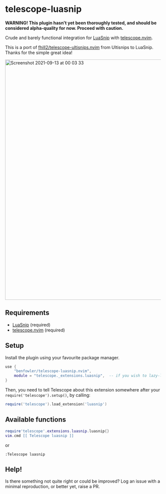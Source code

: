 # telescope-luasnip

**WARNING! This plugin hasn't yet been thoroughly tested, and should be considered alpha-quality for now.  Proceed with caution.**

Crude and barely functional integration for
[LuaSnip](https://github.com/L3MON4D3/LuaSnip) with
[telescope.nvim](https://github.com/nvim-telescope/telescope.nvim).

This is a port of
[fhill2/telescope-ultisnips.nvim](https://github.com/fhill2/telescope-ultisnips.nvim)
from Ultisnips to LuaSnip.  Thanks for the simple great idea!

<img width="776" alt="Screenshot 2021-09-13 at 00 03 33" src="https://user-images.githubusercontent.com/1638317/133005504-462a12bc-5623-44ea-bd63-3b1834fd8ace.png">

## Requirements

- [LuaSnip](https://github.com/L3MON4D3/LuaSnip) (required)
- [telescope.nvim](https://github.com/nvim-telescope/telescope.nvim) (required)

## Setup

Install the plugin using your favourite package manager.

```lua
use {
    "benfowler/telescope-luasnip.nvim",
    module = "telescope._extensions.luasnip",  -- if you wish to lazy-load
}
```

Then, you need to tell Telescope about this extension somewhere after your
`require('telescope').setup()`, by calling:

```lua
require('telescope').load_extension('luasnip')
```

## Available functions

```lua
require'telescope'.extensions.luasnip.luasnip{}
vim.cmd [[ Telescope luasnip ]]
```

or

```vim
:Telescope luasnip
```

## Help!

Is there something not quite right or could be improved?  Log an issue with a
minimal reproduction, or better yet, raise a PR.

